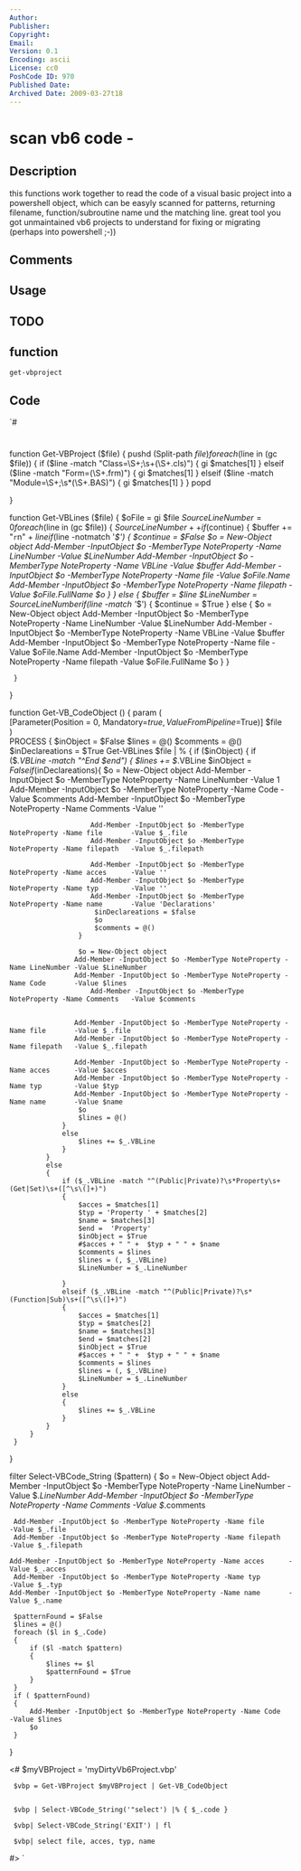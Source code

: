 ```yaml
---
Author: 
Publisher: 
Copyright: 
Email: 
Version: 0.1
Encoding: ascii
License: cc0
PoshCode ID: 970
Published Date: 
Archived Date: 2009-03-27t18
---
```


# scan vb6 code - 

## Description

this functions work together to read the code of a visual basic project into a powershell object, which can be easyly scanned for patterns, returning filename, function/subroutine  name und the matching line. great tool you got unmaintained vb6 projects to understand for fixing or migrating (perhaps into powershell ;-))

## Comments



## Usage



## TODO



## function

`get-vbproject`

## Code

`#
 #
 
  
 
 function Get-VBProject ($file)
 {
     pushd (Split-path $file)
     foreach ($line in (gc $file))
     {
         if ($line -match "Class=\S+;\s+(\S+.cls)")
         {
             gi $matches[1]
         }
         elseif ($line -match "Form=(\S+.frm)")
         {
             gi $matches[1]
         }
         elseif ($line -match "Module=\S+;\s*(\S+.BAS)")
         {
             gi $matches[1]
         }
     }
     popd
 
 }
 
 function Get-VBLines ($file)
 {
     $oFile = gi $file
     $SourceLineNumber = 0
     foreach ($line in (gc $file))
     {
         $SourceLineNumber++
         if ($continue)
         {
             $buffer += "`r`n" + $line 
             if ($line -notmatch '_$') 
             { 
                 $continue = $False
                 $o = New-Object object
 		        Add-Member -InputObject $o -MemberType NoteProperty -Name LineNumber -Value $LineNumber
 		        Add-Member -InputObject $o -MemberType NoteProperty -Name VBLine     -Value $buffer
 		        Add-Member -InputObject $o -MemberType NoteProperty -Name file       -Value $oFile.Name
 		        Add-Member -InputObject $o -MemberType NoteProperty -Name filepath   -Value $oFile.FullName
                 $o
             }
         }
         else
         {
             $buffer = $line 
             $LineNumber = $SourceLineNumber 
             if ($line -match '_$') 
             { 
                 $continue = $True
             }
             else
             {
                 $o = New-Object object
 		        Add-Member -InputObject $o -MemberType NoteProperty -Name LineNumber -Value $LineNumber
 		        Add-Member -InputObject $o -MemberType NoteProperty -Name VBLine     -Value $buffer
 		        Add-Member -InputObject $o -MemberType NoteProperty -Name file       -Value $oFile.Name
 		        Add-Member -InputObject $o -MemberType NoteProperty -Name filepath   -Value $oFile.FullName
                 $o
             }
         }
         
     }
 }
  
 function Get-VB_CodeObject ()
 {
     param (     
         [Parameter(Position = 0, Mandatory=$true, ValueFromPipeline=$True)]
         $file    
     )     
     PROCESS
     {
         $inObject = $False
         $lines = @()
         $comments = @()
         $inDeclareations = $True
         Get-VBLines $file  | %  {
             if ($inObject)
             {
                 if ($_.VBLine -match "^End $end")
                 {
                     $lines += $_.VBLine
                     $inObject = $False
                     if ($inDeclareations){
                         $o = New-Object object
         		        Add-Member -InputObject $o -MemberType NoteProperty -Name LineNumber -Value 1
         		        Add-Member -InputObject $o -MemberType NoteProperty -Name Code       -Value $comments
         		        Add-Member -InputObject $o -MemberType NoteProperty -Name Comments   -Value ''
 
         		        Add-Member -InputObject $o -MemberType NoteProperty -Name file       -Value $_.file
         		        Add-Member -InputObject $o -MemberType NoteProperty -Name filepath   -Value $_.filepath
 
         		        Add-Member -InputObject $o -MemberType NoteProperty -Name acces      -Value ''
         		        Add-Member -InputObject $o -MemberType NoteProperty -Name typ        -Value ''
         		        Add-Member -InputObject $o -MemberType NoteProperty -Name name       -Value 'Declarations'
                         $inDeclareations = $false
                         $o
                         $comments = @()
                     }
 
                     $o = New-Object object
     		        Add-Member -InputObject $o -MemberType NoteProperty -Name LineNumber -Value $LineNumber
     		        Add-Member -InputObject $o -MemberType NoteProperty -Name Code       -Value $lines
        		        Add-Member -InputObject $o -MemberType NoteProperty -Name Comments   -Value $comments
                   
                     
     		        Add-Member -InputObject $o -MemberType NoteProperty -Name file       -Value $_.file
     		        Add-Member -InputObject $o -MemberType NoteProperty -Name filepath   -Value $_.filepath
 
     		        Add-Member -InputObject $o -MemberType NoteProperty -Name acces      -Value $acces
     		        Add-Member -InputObject $o -MemberType NoteProperty -Name typ        -Value $typ
     		        Add-Member -InputObject $o -MemberType NoteProperty -Name name       -Value $name
                     $o
                     $lines = @()
                 }
                 else
                     $lines += $_.VBLine
                 }
             }
             else
             {     
                 if ($_.VBLine -match "^(Public|Private)?\s*Property\s+(Get|Set)\s+([^\s\(]+)")
                 {
                     $acces = $matches[1]
                     $typ = 'Property ' + $matches[2]
                     $name = $matches[3]
                     $end =  'Property'
                     $inObject = $True
                     #$acces + " " +  $typ + " " + $name
                     $comments = $lines
                     $lines = (, $_.VBLine)
                     $LineNumber = $_.LineNumber
                     
                 }
                 elseif ($_.VBLine -match "^(Public|Private)?\s*(Function|Sub)\s+([^\s\(]+)")
                 {
                     $acces = $matches[1]
                     $typ = $matches[2]
                     $name = $matches[3]
                     $end = $matches[2]
                     $inObject = $True
                     #$acces + " " +  $typ + " " + $name
                     $comments = $lines
                     $lines = (, $_.VBLine)
                     $LineNumber = $_.LineNumber
                 }
                 else
                 {
                     $lines += $_.VBLine
                 }
             }
         }
     }
 }
 
 
 filter Select-VBCode_String ($pattern)
 {
     $o = New-Object object
     Add-Member -InputObject $o -MemberType NoteProperty -Name LineNumber -Value $_.LineNumber
    	Add-Member -InputObject $o -MemberType NoteProperty -Name Comments   -Value $_.comments
     
     Add-Member -InputObject $o -MemberType NoteProperty -Name file       -Value $_.file
     Add-Member -InputObject $o -MemberType NoteProperty -Name filepath   -Value $_.filepath
 
 	Add-Member -InputObject $o -MemberType NoteProperty -Name acces      -Value $_.acces
     Add-Member -InputObject $o -MemberType NoteProperty -Name typ        -Value $_.typ
 	Add-Member -InputObject $o -MemberType NoteProperty -Name name       -Value $_.name
 
     $patternFound = $False
     $lines = @() 
     foreach ($l in $_.Code)
     {
         if ($l -match $pattern)
         {
             $lines += $l
             $patternFound = $True
         }
     }
     if ( $patternFound)
     {
         Add-Member -InputObject $o -MemberType NoteProperty -Name Code       -Value $lines
         $o
     }
 
 }
 
 
 <#
     $myVBProject = 'myDirtyVb6Project.vbp'
     
     
     $vbp = Get-VBProject $myVBProject | Get-VB_CodeObject 
 
     
     $vbp | Select-VBCode_String('"select') |% { $_.code }
 
     $vbp| Select-VBCode_String('EXIT') | fl
 
     $vbp| select file, acces, typ, name
 
 #>
`


